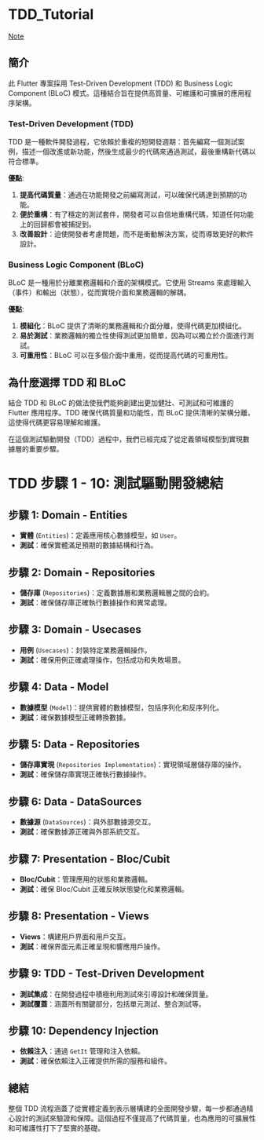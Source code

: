# TDD_Tutorial

[Note](https://maple-echinacea-d45.notion.site/Flutter-BLoC-TDD-Clean-Architecture-d8600a18cc9f4e1a953a104de7084784)
## 簡介

此 Flutter 專案採用 Test-Driven Development (TDD) 和 Business Logic Component (BLoC) 模式。這種結合旨在提供高質量、可維護和可擴展的應用程序架構。

### Test-Driven Development (TDD)

TDD 是一種軟件開發過程，它依賴於重複的短開發週期：首先編寫一個測試案例，描述一個改進或新功能，然後生成最少的代碼來通過測試，最後重構新代碼以符合標準。

**優點**:

1. **提高代碼質量**：通過在功能開發之前編寫測試，可以確保代碼達到預期的功能。
2. **便於重構**：有了穩定的測試套件，開發者可以自信地重構代碼，知道任何功能上的回歸都會被捕捉到。
3. **改善設計**：迫使開發者考慮問題，而不是衝動解決方案，從而導致更好的軟件設計。

### Business Logic Component (BLoC)

BLoC 是一種用於分離業務邏輯和介面的架構模式。它使用 Streams 來處理輸入（事件）和輸出（狀態），從而實現介面和業務邏輯的解耦。

**優點**:

1. **模組化**：BLoC 提供了清晰的業務邏輯和介面分離，使得代碼更加模組化。
2. **易於測試**：業務邏輯的獨立性使得測試更加簡單，因為可以獨立於介面進行測試。
3. **可重用性**：BLoC 可以在多個介面中重用，從而提高代碼的可重用性。

## 為什麼選擇 TDD 和 BLoC

結合 TDD 和 BLoC 的做法使我們能夠創建出更加健壯、可測試和可維護的 Flutter 應用程序。TDD 確保代碼質量和功能性，而 BLoC 提供清晰的架構分離，這使得代碼更容易理解和維護。

在這個測試驅動開發（TDD）過程中，我們已經完成了從定義領域模型到實現數據層的重要步驟。

# TDD 步驟 1 - 10: 測試驅動開發總結

## 步驟 1: Domain - Entities

- **實體** (`Entities`)：定義應用核心數據模型，如 `User`。
- **測試**：確保實體滿足預期的數據結構和行為。

## 步驟 2: Domain - Repositories

- **儲存庫** (`Repositories`)：定義數據層和業務邏輯層之間的合約。
- **測試**：確保儲存庫正確執行數據操作和異常處理。

## 步驟 3: Domain - Usecases

- **用例** (`Usecases`)：封裝特定業務邏輯操作。
- **測試**：確保用例正確處理操作，包括成功和失敗場景。

## 步驟 4: Data - Model

- **數據模型** (`Model`)：提供實體的數據模型，包括序列化和反序列化。
- **測試**：確保數據模型正確轉換數據。

## 步驟 5: Data - Repositories

- **儲存庫實現** (`Repositories Implementation`)：實現領域層儲存庫的操作。
- **測試**：確保儲存庫實現正確執行數據操作。

## 步驟 6: Data - DataSources

- **數據源** (`DataSources`)：與外部數據源交互。
- **測試**：確保數據源正確與外部系統交互。

## 步驟 7: Presentation - Bloc/Cubit

- **Bloc/Cubit**：管理應用的狀態和業務邏輯。
- **測試**：確保 Bloc/Cubit 正確反映狀態變化和業務邏輯。

## 步驟 8: Presentation - Views

- **Views**：構建用戶界面和用戶交互。
- **測試**：確保界面元素正確呈現和響應用戶操作。

## 步驟 9: TDD - Test-Driven Development

- **測試集成**：在開發過程中積極利用測試來引導設計和確保質量。
- **測試覆蓋**：涵蓋所有關鍵部分，包括單元測試、整合測試等。

## 步驟 10: Dependency Injection

- **依賴注入**：通過 `GetIt` 管理和注入依賴。
- **測試**：確保依賴注入正確提供所需的服務和組件。

## 總結

整個 TDD 流程涵蓋了從實體定義到表示層構建的全面開發步驟，每一步都通過精心設計的測試來驗證和保障。這個過程不僅提高了代碼質量，也為應用的可擴展性和可維護性打下了堅實的基礎。

